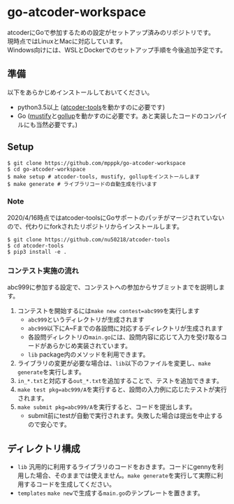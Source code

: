 # go-atcoder-workspace

atcoderにGoで参加するための設定がセットアップ済みのリポジトリです。  
現時点ではLinuxとMacに対応しています。  
Windows向けには、WSLとDockerでのセットアップ手順を今後追加予定です。

## 準備
以下をあらかじめインストールしておいてください。
* python3.5以上 ([atcoder-tools](https://github.com/kyuridenamida/atcoder-tools)を動かすのに必要です)
* Go ([mustify](https://github.com/mpppk/mustify)と[gollup](https://github.com/mpppk/gollup)を動かすのに必要です。あと実装したコードのコンパイルにも当然必要です。)

## Setup
```shell
$ git clone https://github.com/mpppk/go-atcoder-workspace
$ cd go-atcoder-workspace
$ make setup # atcoder-tools, mustify, gollupをインストールします
$ make generate # ライブラリコードの自動生成を行います
```

### Note
2020/4/16時点ではatcoder-toolsにGoサポートのパッチがマージされていないので、代わりにforkされたリポジトリからインストールします。
```shell
$ git clone https://github.com/nu50218/atcoder-tools
$ cd atcoder-tools
$ pip3 install -e .
```

### コンテスト実施の流れ
abc999に参加する設定で、コンテストへの参加からサブミットまでを説明します。

1. コンテストを開始するには`make new contest=abc999`を実行します
    * `abc999`というディレクトリが生成されます
    * `abc999`以下にA~Fまでの各設問に対応するディレクトリが生成されます
    * 各設問ディレクトリの`main.go`には、設問内容に応じて入力を受け取るコードがあらかじめ実装されています。
    * `lib` package内のメソッドを利用できます。
1. ライブラリの変更が必要な場合は、`lib`以下のファイルを変更し、`make generate`を実行します。
1. `in_*.txt`と対応する`out_*.txt`を追加することで、テストを追加できます。
1. `make test pkg=abc999/A`を実行すると、設問の入力例に応じたテストが実行されます。
1. `make submit pkg=abc999/A`を実行すると、コードを提出します。
    * submit前にtestが自動で実行されます。失敗した場合は提出を中止するので安心です。

## ディレクトリ構成

* `lib` 汎用的に利用するライブラリのコードをおきます。コードにgennyを利用した場合、そのままでは使えません。`make generate`を実行して実際に利用するコードを生成してください。
* `templates` `make new`で生成する`main.go`のテンプレートを置きます。
